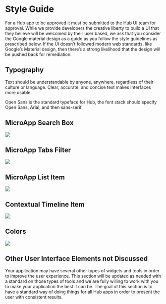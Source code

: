 # Style Guide

For a Hub app to be approved it must be submitted to the Hub UI team for approval.  While we provide developers the creative liberty to build a UI that they believe will be welcomed by their user based, we ask that you consider the Google material design as a guide as you follow the style guidelines as prescribed below.   If the UI doesn’t followed modern web standards, like Google’s Material design, then there’s a strong likelihood that the design will be pushed back for remediation.

## Typography

Text should be understandable by anyone, anywhere, regardless of their culture or language. Clear, accurate, and concise text makes interfaces more usable.

Open Sans is the standard typeface for Hub, the font stack should specify Open Sans, Arial, and then sans-serif.

## MicroApp Search Box

![](https://raw.githubusercontent.com/BroadsoftLabs/BroadsoftExternalDocs/master/Hub/images/image6.png)

## MicroApp Tabs Filter

![](https://raw.githubusercontent.com/BroadsoftLabs/BroadsoftExternalDocs/master/Hub/images/image7.png)

## MicroApp List Item

![](https://raw.githubusercontent.com/BroadsoftLabs/BroadsoftExternalDocs/master/Hub/images/image8.png)

## Contextual Timeline Item

![](https://raw.githubusercontent.com/BroadsoftLabs/BroadsoftExternalDocs/master/Hub/images/image9.png)

## Colors

![](https://raw.githubusercontent.com/BroadsoftLabs/BroadsoftExternalDocs/master/Hub/images/image10.png)

## Other User Interface Elements not Discussed

Your application may have several other types of widgets and tools in order to improve the user experience. This section will be updated as needed with a standard on those types of tools and we are fully willing to work with you to make your application the best it can be. The goal of this section is to have a standard way of doing things for all Hub apps in order to present the user with consistent results.
